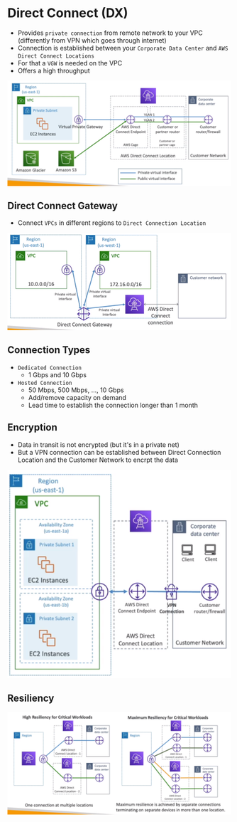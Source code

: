 # Direct Connect (DX)

- Provides `private connection` from remote network to your VPC (differently from VPN which goes through internet)
- Connection is established between your `Corporate Data Center` and `AWS Direct Connect Locations`
- For that a `VGW` is needed on the VPC
- Offers a high throughput

![Direct Connect](.images/direct-connect.png)

## Direct Connect Gateway

- Connect `VPCs` in different regions to `Direct Connection Location`

![Direct Connect Gateway](.images/direct-connect-gateway.png)

## Connection Types

- `Dedicated Connection`
  - 1 Gbps and 10 Gbps
- `Hosted Connection`
  - 50 Mbps, 500 Mbps, ..., 10 Gbps
  - Add/remove capacity on demand
  - Lead time to establish the connection longer than 1 month

## Encryption

- Data in transit is not encrypted (but it's in a private net)
- But a VPN connection can be established between Direct Connection Location and the Customer Network to encrpt the data

![Direct Connect Encryption](.images/direct-connect-encryption.png)

## Resiliency

![Direct Connect Resiliency](.images/direct-connect-resiliency.png)

